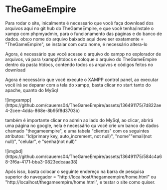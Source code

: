 # TheGameEmpire
<!DOCTYPE html>
<html>
  <head>
    <meta charset="utf-8">
    <title>Read me</title>
    
  </head>
  <body>
    <p>Para rodar o site, inicalmente é necessario que você faça download dos arquivos aqui no git hub do TheGameEmpire, e que você tenha/instale o xampp com phpmyadmin, para o funcionamento das páginas e do banco de dados. obs:o nome do arquivo baixado aqui deve ser exatamente = "TheGameEmpire", se instalar com outo nome, é necessário altera-lo</p>
    <p>Agora, é necessário que você acesse o arquivo do xampp no explorador de arquivos, vá para \xampp\htdocs e coloque o arquivo do TheGameEmpire dentro da pasta htdocs, contendo todos os arquivos e códigos feitos no download</p>
    <p>Agora é necessário que você execute o XAMPP control panel, ao executar você irá se deparar com a tela do xampp, basta clicar no start tanto do apache, quanto do MySql</p>
    ![imgxampp](https://github.com/cauems04/TheGameEmpire/assets/136491175/7d822ae4-2cee-4dda-868e-8b95f8d3703b)
    <p>também é importante clicar no admin ao lado do MySql, ao clicar, abrirá uma página no google, nela é necessário qu você crie um banco de dados chamado "thegameempire", e uma tabela "clientes" com os seguintes atributos: "Id(primary key, auto_increment, not null)", "nome""email(not null)", "celular", e "senha(not null)"</p>
    ![imgbd](https://github.com/cauems04/TheGameEmpire/assets/136491175/584c4a68-3f6a-4171-bba3-0823edcaaa38)
    <p>Após isso, basta colocar o seguinte endereço na barra de pesquisa superior do navegador = "http://localhost/thegameempire/home.html" ou "http://localhost/thegameempire/home.html", e testar o site como quiser.</p>
  </body>
</html
